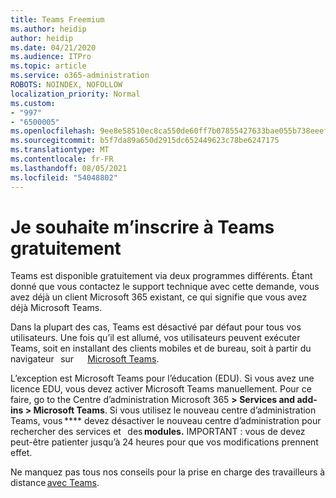 ```yaml
---
title: Teams Freemium
ms.author: heidip
author: heidip
ms.date: 04/21/2020
ms.audience: ITPro
ms.topic: article
ms.service: o365-administration
ROBOTS: NOINDEX, NOFOLLOW
localization_priority: Normal
ms.custom:
- "997"
- "6500005"
ms.openlocfilehash: 9ee8e58510ec8ca550de60ff7b07855427633bae055b738eeef3e838edd7c609
ms.sourcegitcommit: b5f7da89a650d2915dc652449623c78be6247175
ms.translationtype: MT
ms.contentlocale: fr-FR
ms.lasthandoff: 08/05/2021
ms.locfileid: "54048802"
---
```

# <a name="id-like-to-sign-up-for-teams-for-free"></a>Je souhaite m’inscrire à Teams gratuitement

Teams est disponible gratuitement via deux programmes différents. Étant donné que vous contactez le support technique avec cette demande, vous avez déjà un client Microsoft 365 existant, ce qui signifie que vous avez déjà Microsoft Teams.

Dans la plupart des cas, Teams est désactivé par défaut pour tous vos utilisateurs. Une fois qu’il est allumé, vos utilisateurs peuvent [](https://docs.microsoft.com/MicrosoftTeams/get-clients#desktop-client)exécuter Teams, soit en installant des clients mobiles et de bureau, soit à partir du navigateur   sur [](https://docs.microsoft.com/MicrosoftTeams/get-clients#mobile-clients)  [](https://dos.microsoft.com/MicrosoftTeams/get-clients#web-client)    [Microsoft Teams](https://www.microsoft.com/microsoft-teams/teams-for-work).

L’exception est Microsoft Teams pour l’éducation (EDU). Si vous avez une licence EDU, vous devez activer Microsoft Teams manuellement. Pour ce faire, go to the Centre d’administration Microsoft 365 **> Services and add-ins > Microsoft Teams**. Si vous utilisez le nouveau centre d’administration Teams, vous **** devez désactiver le nouveau centre d’administration pour rechercher des services et   des **modules.** IMPORTANT : vous de devez peut-être patienter jusqu’à 24 heures pour que vos modifications prennent effet.

Ne manquez pas tous nos conseils pour la prise en charge des travailleurs à distance [avec Teams](https://docs.microsoft.com/MicrosoftTeams/support-remote-work-with-teams).
